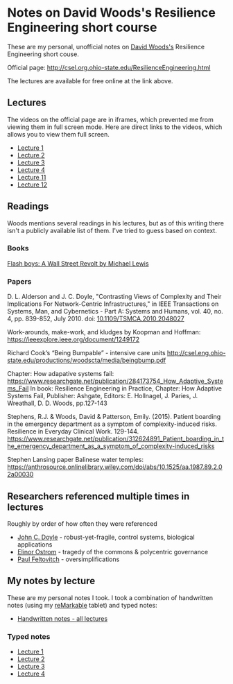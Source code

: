 # Notes on David Woods's Resilience Engineering short course

These are my personal, unofficial notes on [David
Woods's](https://complexity.osu.edu/people/woods.2) Resilience Engineering
short couse.

Official page: <http://csel.org.ohio-state.edu/ResilienceEngineering.html>

The lectures are available for free online at the link above.

## Lectures

The videos on the official page are in iframes, which prevented me from viewing
them in full screen mode. Here are direct links to the videos, which allows you to view them full screen.

* [Lecture 1](https://livestream.com/accounts/10405787/events/3731290/player)
* [Lecture 2](https://livestream.com/accounts/10405787/events/3733706/player)
* [Lecture 3](http://new.livestream.com/accounts/10405787/events/3733742/player)
* [Lecture 4](https://livestream.com/accounts/10405787/events/3734088/player)
* [Lecture 11](https://livestream.com/accounts/10405787/events/3734112/player)
* [Lecture 12](https://livestream.com/accounts/10405787/events/3734114/player)


## Readings

Woods mentions several readings in his lectures, but as of this writing there
isn't a publicly available list of them. I've tried to guess based on context.

### Books

[Flash boys: A Wall Street Revolt by Michael Lewis](https://www.goodreads.com/book/show/24724602-flash-boys)

### Papers

D. L. Alderson and J. C. Doyle, "Contrasting Views of Complexity and Their
Implications For Network-Centric Infrastructures," in IEEE Transactions on
Systems, Man, and Cybernetics - Part A: Systems and Humans, vol. 40, no. 4, pp.
839-852, July 2010.  doi:
[10.1109/TSMCA.2010.2048027](https://doi.org/10.1109/TSMCA.2010.2048027)

Work-arounds, make-work, and kludges by Koopman and Hoffman: https://ieeexplore.ieee.org/document/1249172

Richard Cook’s “Being Bumpable” - intensive care units http://csel.eng.ohio-state.edu/productions/woodscta/media/beingbump.pdf

Chapter: How adapative systems fail: <https://www.researchgate.net/publication/284173754_How_Adaptive_Systems_Fail>
In book: Resilience Engineering in Practice, Chapter: How Adaptive Systems Fail, Publisher: Ashgate, Editors: E. Hollnagel, J. Paries, J. Wreathall, D. D. Woods, pp.127-143

Stephens, R.J. & Woods, David & Patterson, Emily. (2015). Patient boarding in the emergency department as a symptom of complexity-induced risks. Resilience in Everyday Clinical Work. 129-144. <https://www.researchgate.net/publication/312624891_Patient_boarding_in_the_emergency_department_as_a_symptom_of_complexity-induced_risks>


Stephen Lansing paper Balinese water temples: https://anthrosource.onlinelibrary.wiley.com/doi/abs/10.1525/aa.1987.89.2.02a00030


## Researchers referenced multiple times in lectures

Roughly by order of how often they were referenced

* [John C. Doyle](http://www.cds.caltech.edu/~doyle/wiki/index.php?title=Main_Page) - robust-yet-fragile, control systems, biological applications
* [Elinor Ostrom](http://elinorostrom.com/) - tragedy of the commons & polycentric governance
* [Paul Feltovitch](https://www.ihmc.us/groups/pfeltovich/) - oversimplifications



## My notes by lecture

These are my personal notes I took. I took a combination of handwritten notes (using my [reMarkable](https://remarkable.com/) tablet) and typed notes:

* [Handwritten notes - all lectures](handwritten-notes)

### Typed notes

* [Lecture 1](lecture-1.md)
* [Lecture 2](lecture-2.md)
* [Lecture 3](lecture-3.md)
* [Lecture 4](lecture-4.md)


